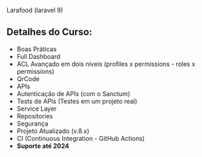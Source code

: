 Larafood (laravel 9)

## Detalhes do Curso:

- Boas Práticas
- Full Dashboard
- ACL Avançado em dois níveis (profiles x permissions - roles x permissions)
- QrCode
- APIs
- Autenticação de APIs (com o Sanctum)
- Tests de APIs (Testes em um projeto real)
- Service Layer
- Repositories
- Segurança
- Projeto Atualizado (v.8.x)
- CI (Continuous Integration - GitHub Actions)
- **Suporte até 2024**
